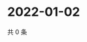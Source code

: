 # 2022-01-02

共 0 条

<!-- BEGIN WEIBO -->
<!-- 最后更新时间 Sun Jan 02 2022 06:00:53 GMT+0800 (China Standard Time) -->

<!-- END WEIBO -->
